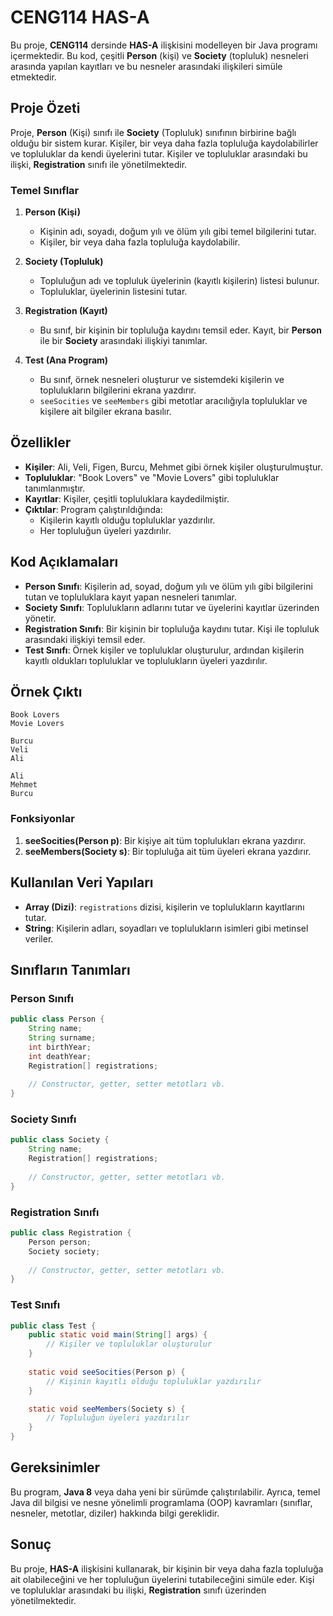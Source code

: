 # CENG114 HAS-A

Bu proje, **CENG114** dersinde **HAS-A** ilişkisini modelleyen bir Java programı içermektedir. Bu kod, çeşitli **Person** (kişi) ve **Society** (topluluk) nesneleri arasında yapılan kayıtları ve bu nesneler arasındaki ilişkileri simüle etmektedir.

## Proje Özeti

Proje, **Person** (Kişi) sınıfı ile **Society** (Topluluk) sınıfının birbirine bağlı olduğu bir sistem kurar. Kişiler, bir veya daha fazla topluluğa kaydolabilirler ve topluluklar da kendi üyelerini tutar. Kişiler ve topluluklar arasındaki bu ilişki, **Registration** sınıfı ile yönetilmektedir.

### Temel Sınıflar

1. **Person (Kişi)**
   - Kişinin adı, soyadı, doğum yılı ve ölüm yılı gibi temel bilgilerini tutar.
   - Kişiler, bir veya daha fazla topluluğa kaydolabilir.

2. **Society (Topluluk)**
   - Topluluğun adı ve topluluk üyelerinin (kayıtlı kişilerin) listesi bulunur.
   - Topluluklar, üyelerinin listesini tutar.

3. **Registration (Kayıt)**
   - Bu sınıf, bir kişinin bir topluluğa kaydını temsil eder. Kayıt, bir **Person** ile bir **Society** arasındaki ilişkiyi tanımlar.
   
4. **Test (Ana Program)**
   - Bu sınıf, örnek nesneleri oluşturur ve sistemdeki kişilerin ve toplulukların bilgilerini ekrana yazdırır.
   - `seeSocities` ve `seeMembers` gibi metotlar aracılığıyla topluluklar ve kişilere ait bilgiler ekrana basılır.

## Özellikler

- **Kişiler**: Ali, Veli, Figen, Burcu, Mehmet gibi örnek kişiler oluşturulmuştur.
- **Topluluklar**: "Book Lovers" ve "Movie Lovers" gibi topluluklar tanımlanmıştır.
- **Kayıtlar**: Kişiler, çeşitli topluluklara kaydedilmiştir.
- **Çıktılar**: Program çalıştırıldığında:
  - Kişilerin kayıtlı olduğu topluluklar yazdırılır.
  - Her topluluğun üyeleri yazdırılır.

## Kod Açıklamaları

- **Person Sınıfı**: Kişilerin ad, soyad, doğum yılı ve ölüm yılı gibi bilgilerini tutan ve topluluklara kayıt yapan nesneleri tanımlar.
- **Society Sınıfı**: Toplulukların adlarını tutar ve üyelerini kayıtlar üzerinden yönetir.
- **Registration Sınıfı**: Bir kişinin bir topluluğa kaydını tutar. Kişi ile topluluk arasındaki ilişkiyi temsil eder.
- **Test Sınıfı**: Örnek kişiler ve topluluklar oluşturulur, ardından kişilerin kayıtlı oldukları topluluklar ve toplulukların üyeleri yazdırılır.

## Örnek Çıktı

```
Book Lovers
Movie Lovers

Burcu
Veli
Ali

Ali
Mehmet
Burcu
```

### Fonksiyonlar

1. **seeSocities(Person p)**: Bir kişiye ait tüm toplulukları ekrana yazdırır.
2. **seeMembers(Society s)**: Bir topluluğa ait tüm üyeleri ekrana yazdırır.

## Kullanılan Veri Yapıları

- **Array (Dizi)**: `registrations` dizisi, kişilerin ve toplulukların kayıtlarını tutar.
- **String**: Kişilerin adları, soyadları ve toplulukların isimleri gibi metinsel veriler.

## Sınıfların Tanımları

### Person Sınıfı

```java
public class Person {
    String name;
    String surname;
    int birthYear;
    int deathYear;
    Registration[] registrations;
    
    // Constructor, getter, setter metotları vb.
}
```

### Society Sınıfı

```java
public class Society {
    String name;
    Registration[] registrations;
    
    // Constructor, getter, setter metotları vb.
}
```

### Registration Sınıfı

```java
public class Registration {
    Person person;
    Society society;
    
    // Constructor, getter, setter metotları vb.
}
```

### Test Sınıfı

```java
public class Test {
    public static void main(String[] args) {
        // Kişiler ve topluluklar oluşturulur
    }
    
    static void seeSocities(Person p) {
        // Kişinin kayıtlı olduğu topluluklar yazdırılır
    }

    static void seeMembers(Society s) {
        // Topluluğun üyeleri yazdırılır
    }
}
```

## Gereksinimler

Bu program, **Java 8** veya daha yeni bir sürümde çalıştırılabilir. Ayrıca, temel Java dil bilgisi ve nesne yönelimli programlama (OOP) kavramları (sınıflar, nesneler, metotlar, diziler) hakkında bilgi gereklidir.

## Sonuç

Bu proje, **HAS-A** ilişkisini kullanarak, bir kişinin bir veya daha fazla topluluğa ait olabileceğini ve her topluluğun üyelerini tutabileceğini simüle eder. Kişi ve topluluklar arasındaki bu ilişki, **Registration** sınıfı üzerinden yönetilmektedir.


